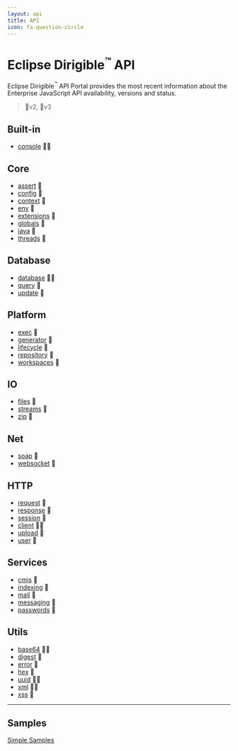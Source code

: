 ```yaml
---
layout: api
title: API
icon: fa-question-circle
---
```


Eclipse Dirigible<sup>&trade;</sup> API
===

Eclipse Dirigible<sup>&trade;</sup> API Portal provides the most recent information about the Enterprise JavaScript API availability, versions and status.

> 🔸v2, 🔹v3


Built-in
---

* [console](console.html) 🔸🔹


Core
---

* [assert](assert.html) 🔸
* [config](config.html) 🔸
* [context](context.html) 🔸
* [env](env.html) 🔸
* [extensions](extensions.html) 🔸
* [globals](globals.html) 🔸
* [java](java.html) 🔹
* [threads](threads.html) 🔸


Database
---

* [database](database.html) 🔸🔹
* [query](database_query.html) 🔹
* [update](database_update.html) 🔹



Platform
---

* [exec](exec.html) 🔸
* [generator](generator.html) 🔸
* [lifecycle](lifecycle.html) 🔸
* [repository](repository.html) 🔸
* [workspaces](workspaces.html) 🔸


IO
---

* [files](files.html) 🔸
* [streams](streams.html) 🔸
* [zip](zip.html) 🔸


Net
---

* [soap](soap.html) 🔸
* [websocket](websocket.html) 🔸


HTTP
----

* [request](http_request.html) 🔸
* [response](http_response.html) 🔸
* [session](http_session.html) 🔸
* [client](http_client.html) 🔸🔹
* [upload](http_upload.html) 🔸
* [user](http_user.html) 🔸


Services
---

* [cmis](cmis.html) 🔸
* [indexing](indexing.html) 🔸
* [mail](mail.html) 🔸
* [messaging](messaging.html) 🔸
* [passwords](passwords.html) 🔸


Utils
---

* [base64](utils_base64.html) 🔸🔹
* [digest](utils_digest.html) 🔸
* [error](utils_error.html) 🔸
* [hex](utils_hex.html) 🔸
* [uuid](utils_uuid.html) 🔸🔹
* [xml](utils_xml.html) 🔸🔹
* [xss](utils_xss.html) 🔸



---

Samples
---

[Simple Samples](../samples/index.html)

